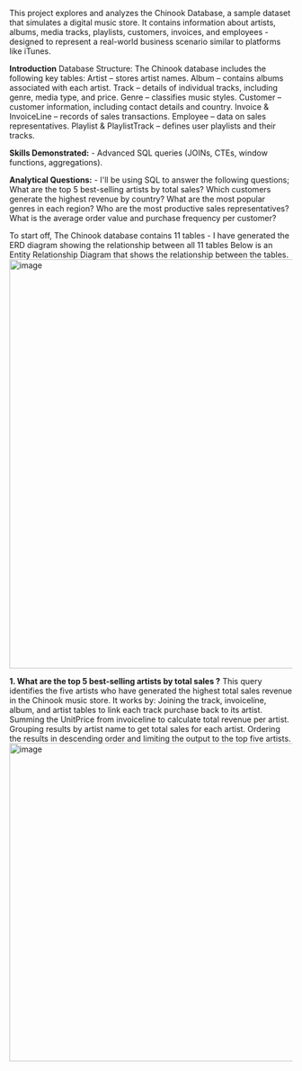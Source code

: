 This project explores and analyzes the Chinook Database, a sample dataset that simulates a digital music store. It contains information about artists, albums, media tracks, playlists, customers, invoices, and employees - designed to represent a real-world business scenario similar to platforms like iTunes.

**Introduction**
Database Structure:
The Chinook database includes the following key tables:
Artist – stores artist names.
Album – contains albums associated with each artist.
Track – details of individual tracks, including genre, media type, and price.
Genre – classifies music styles.
Customer – customer information, including contact details and country.
Invoice & InvoiceLine – records of sales transactions.
Employee – data on sales representatives.
Playlist & PlaylistTrack – defines user playlists and their tracks.

**Skills Demonstrated:** - Advanced SQL queries (JOINs, CTEs, window functions, aggregations).

**Analytical Questions:** - I'll be using SQL to answer the following questions;
What are the top 5 best-selling artists by total sales?
Which customers generate the highest revenue by country?
What are the most popular genres in each region?
Who are the most productive sales representatives?
What is the average order value and purchase frequency per customer?

To start off, The Chinook database contains 11 tables - I have generated the ERD diagram showing the relationship between all 11 tables
Below is an Entity Relationship Diagram that shows the relationship between the tables.
<img width="650" height="728" alt="image" src="https://github.com/user-attachments/assets/8d6fb1bc-8ffa-4097-9951-a44690d019f4" />


**1. What are the top 5 best-selling artists by total sales ?**
This query identifies the five artists who have generated the highest total sales revenue in the Chinook music store.
It works by: Joining the track, invoiceline, album, and artist tables to link each track purchase back to its artist.
Summing the UnitPrice from invoiceline to calculate total revenue per artist.
Grouping results by artist name to get total sales for each artist.
Ordering the results in descending order and limiting the output to the top five artists.
<img width="633" height="566" alt="image" src="https://github.com/user-attachments/assets/af22ac5b-85e2-4b97-b9a2-a6cfc2e76fda" />



